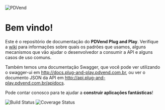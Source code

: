 ![PDVend](http://i.imgur.com/ZzfDNtJ.png)

# Bem vindo!

Este é o repositório de documentação do **PDVend Plug and Play**. Verifique a [wiki](https://github.com/pdvend/plug-and-play-docs/wiki) para informações sobre quais os padrões que usamos, alguns mecanismos que vão ajudar o desenvolvedor a consumir a API e alguns casos de uso comuns. 

Também temos uma documentação Swagger, que você pode ver utilizando o swagger-ui em http://docs.plug-and-play.pdvend.com.br, ou ver o documento JSON da API em http://api.plug-and-play.pdvend.com.br/apidocs.

Pode contar conosco para te ajudar a **construir aplicações fantásticas**!  

![Build Status](https://semaphoreci.com/api/v1/projects/7df2beff-bf7d-4be2-94e9-7cbd5f665714/1249816/badge.svg)
![Coverage Status](https://coveralls.io/repos/github/pdvend/plug-and-play/badge.svg?branch=master&t=F2Sb0x)
